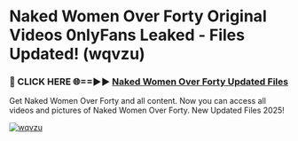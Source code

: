 # Naked Women Over Forty Original Videos 0nlyFans Leaked - Files Updated! (wqvzu)

<h3>🔴 CLICK HERE 🌐==►► <a href="https://tinyurl.com/up5wt9bj" rel="nofollow">Naked Women Over Forty Updated Files</a></h3>

Get Naked Women Over Forty and all content. Now you can access all videos and pictures of Naked Women Over Forty. New Updated Files 2025!

[![wqvzu](https://i.imgur.com/ABiUzMV.gif)](https://tinyurl.com/up5wt9bj)
